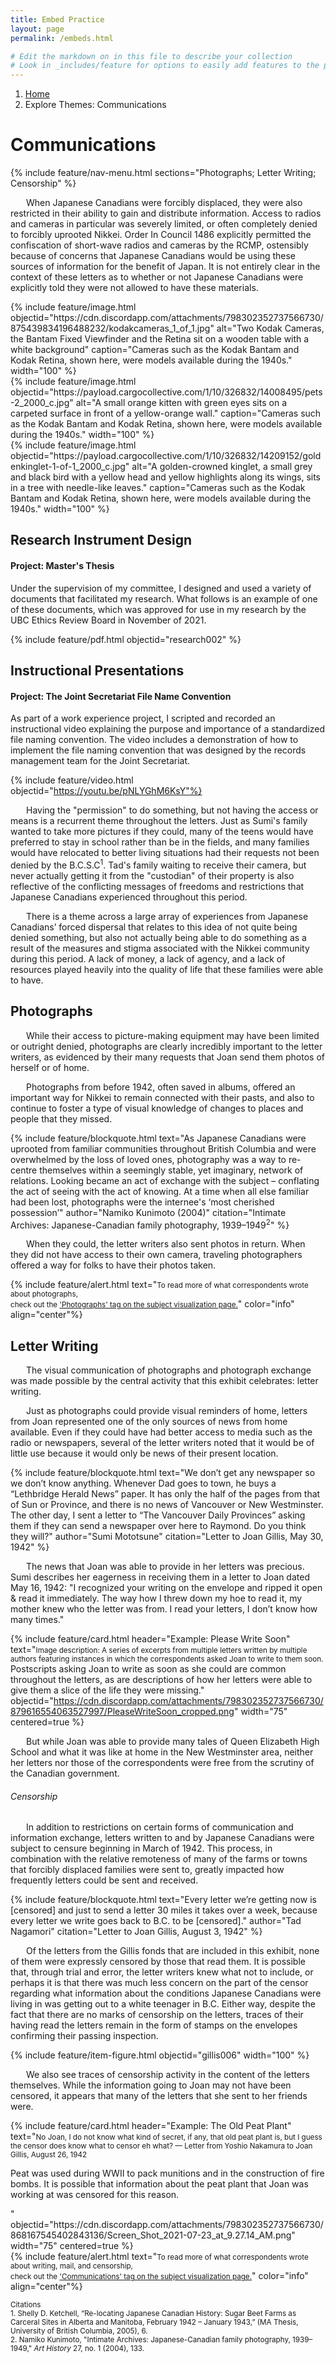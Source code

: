 ```yaml
---
title: Embed Practice
layout: page
permalink: /embeds.html

# Edit the markdown on in this file to describe your collection
# Look in _includes/feature for options to easily add features to the page
---
```

<nav style="--bs-breadcrumb-divider: url(&#34;data:image/svg+xml,%3Csvg xmlns='http://www.w3.org/2000/svg' width='8' height='8'%3E%3Cpath d='M2.5 0L1 1.5 3.5 4 1 6.5 2.5 8l4-4-4-4z' fill='currentColor'/%3E%3C/svg%3E&#34;);" aria-label="breadcrumb">
  <ol class="breadcrumb">
    <li class="breadcrumb-item"><a href="#">Home</a></li>
    <li class="breadcrumb-item active" aria-current="page">Explore Themes: Communications</li>
  </ol>
</nav>

# Communications
{% include feature/nav-menu.html sections="Photographs; Letter Writing; Censorship" %}


<p style="text-indent: 25px;">When Japanese Canadians were forcibly displaced, they were also restricted in their ability to gain and distribute information. Access to radios and cameras in particular was severely limited, or often completely denied to forcibly uprooted Nikkei. Order In Council 1486 explicitly permitted the confiscation of short-wave radios and cameras by the RCMP, ostensibly because of concerns that Japanese Canadians would be using these sources of information for the benefit of Japan. It is not entirely clear in the context of these letters as to whether or not Japanese Canadians were explicitly told they were not allowed to have these materials.</p>

<div class="container">
            {% include feature/image.html objectid="https://cdn.discordapp.com/attachments/798302352737566730/875439834196488232/kodakcameras_1_of_1.jpg" alt="Two Kodak Cameras, the Bantam Fixed Viewfinder and the Retina sit on a wooden table with a white background" caption="Cameras such as the Kodak Bantam and Kodak Retina, shown here, were models available during the 1940s." width="100" %}
</div>

<div class="container">
  <div class="row">
    <div class="col-md-6 my-auto">
      {% include feature/image.html objectid="https://payload.cargocollective.com/1/10/326832/14008495/pets-2_2000_c.jpg" alt="A small orange kitten with green eyes sits on a carpeted surface in front of a yellow-orange wall." caption="Cameras such as the Kodak Bantam and Kodak Retina, shown here, were models available during the 1940s." width="100" %}
    </div>
    <div class="col-md-6 my-auto">
    {% include feature/image.html objectid="https://payload.cargocollective.com/1/10/326832/14209152/goldenkinglet-1-of-1_2000_c.jpg" alt="A golden-crowned kinglet, a small grey and black bird with a yellow head and yellow highlights along its wings, sits in a tree with needle-like leaves." caption="Cameras such as the Kodak Bantam and Kodak Retina, shown here, were models available during the 1940s." width="100" %}
    </div>
  </div>
  </div>
  
 ## Research Instrument Design
 
 #### Project: Master's Thesis
 
Under the supervision of my committee, I designed and used a variety of documents that facilitated my research. What follows is an example of one of these documents, which was approved for use in my research by the UBC Ethics Review Board in November of 2021.

{% include feature/pdf.html objectid="research002" %}

## Instructional Presentations

#### Project: The Joint Secretariat File Name Convention

As part of a work experience project, I scripted and recorded an instructional video explaining the purpose and importance of a standardized file naming convention. The video includes a demonstration of how to implement the file naming convention that was designed by the records management team for the Joint Secretariat. 

{% include feature/video.html objectid="https://youtu.be/pNLYGhM6KsY"%}

<p style="text-indent: 25px;"> Having the "permission" to do something, but not having the access or means is a recurrent theme throughout the letters. Just as Sumi's family wanted to take more pictures if they could, many of the teens would have preferred to stay in school rather than be in the fields, and many families would have relocated to better living situations had their requests not been denied by the B.C.S.C<sup>1</sup>. Tad's family waiting to receive their camera, but never actually getting it from the "custodian" of their property is also reflective of the conflicting messages of freedoms and restrictions that Japanese Canadians experienced throughout this period.</p>


<p style="text-indent: 25px;">There is a theme across a large array of experiences from Japanese Canadians’ forced dispersal that relates to this idea of not quite being denied something, but also not actually being able to do something as a result of the measures and stigma associated with the Nikkei community during this period. A lack of money, a lack of agency, and a lack of resources played heavily into the quality of life that these families were able to have.</p>

## Photographs


<p style="text-indent: 25px;">While their access to picture-making equipment may have been limited or outright denied, photographs are clearly incredibly important to the letter writers, as evidenced by their many requests that Joan send them photos of herself or of home.</p>


<p style="text-indent: 25px;">Photographs from before 1942, often saved in albums, offered an important way for Nikkei to remain connected with their pasts, and also to continue to foster a type of visual knowledge of changes to places and people that they missed.</p>

{% include feature/blockquote.html text="As Japanese Canadians were uprooted from familiar communities throughout British Columbia and were overwhelmed by the loss of loved ones, photography was a way to re-centre themselves within a seemingly stable, yet imaginary, network of relations. Looking became an act of exchange with the subject – conflating the act of seeing with the act of knowing. At a time when all else familiar had been lost, photographs were the internee's ‘most cherished possession’" author="Namiko Kunimoto (2004)" citation="Intimate Archives: Japanese-Canadian family photography, 1939–1949<sup>2</sup>" %}

<p style="text-indent: 25px;">When they could, the letter writers also sent photos in return. When they did not have access to their own camera, traveling photographers offered a way for folks to have their photos taken.</p>

<div class="container">
  <div class="row justify-content-center">
    <div class="col-md-8">
      {% include feature/alert.html text="<small>To read more of what correspondents wrote about photographs,<br> check out the <a href='https://ubc-library-rbsc.github.io/gillis-2021_ohd/subjects.html?filter=Photographs'>'Photographs' tag on the subject visualization page.</a></small>" color="info" align="center"%}
    </div>
  </div>
</div>

## Letter Writing


<p style="text-indent: 25px;">The visual communication of photographs and photograph exchange was made possible by the central activity that this exhibit celebrates: letter writing.</p>


<p style="text-indent: 25px;">Just as photographs could provide visual reminders of home, letters from Joan represented one of the only sources of news from home available. Even if they could have had better access to media such as the radio or newspapers, several of the letter writers noted that it would be of little use because it would only be news of their present location.</p>

{% include feature/blockquote.html text="We don’t get any newspaper so we don’t know anything. Whenever Dad goes to town, he buys a “Lethbridge Herald News” paper. It has only the half of the pages from that of Sun or Province, and there is no news of Vancouver or New Westminster. The other day, I sent a letter to “The Vancouver Daily Provinces” asking them if they can send a newspaper over here to Raymond. Do you think they will?" author="Sumi Mototsune" citation="Letter to Joan Gillis, May 30, 1942" %}


<p style="text-indent: 25px;">The news that Joan was able to provide in her letters was precious. Sumi describes her eagerness in receiving them in a letter to Joan dated May 16, 1942: "I recognized your writing on the envelope and ripped it open & read it immediately. The way how I threw down my hoe to read it, my mother knew who the letter was from. I read your letters, I don’t know how many times."</p>

{% include feature/card.html header="Example: Please Write Soon" text="<small>Image description: A series of excerpts from multiple letters written by multiple authors featuring instances in which the correspondents asked Joan to write to them soon. </small><br>Postscripts asking Joan to write as soon as she could are common throughout the letters, as are descriptions of how her letters were able to give them a slice of the life they were missing." objectid="https://cdn.discordapp.com/attachments/798302352737566730/879616554063527997/PleaseWriteSoon_cropped.png" width="75" centered=true %}


<p style="text-indent: 25px;">But while Joan was able to provide many tales of Queen Elizabeth High School and what it was like at home in the New Westminster area, neither her letters nor those of the correspondents were free from the scrutiny of the Canadian government.</p>

###### Censorship

<p style="text-indent: 25px;">In addition to restrictions on certain forms of communication and information exchange, letters written to and by Japanese Canadians were subject to censure beginning in March of 1942. This process, in combination with the relative remoteness of many of the farms or towns that forcibly displaced families were sent to, greatly impacted how frequently letters could be sent and received.</p>

<div class="container">
  <div class="row">
    <div class="col-md-6">
{% include feature/blockquote.html text="Every letter we’re getting now is [censored] and just to send a letter 30 miles it takes over a week, because every letter we write goes back to B.C. to be [censored]." author="Tad Nagamori" citation="Letter to Joan Gillis, August 3, 1942" %}


<p style="text-indent: 25px;">Of the letters from the Gillis fonds that are included in this exhibit, none of them were expressly censored by those that read them. It is possible that, through trial and error, the letter writers knew what not to include, or perhaps it is that there was much less concern on the part of the censor regarding what information about the conditions Japanese Canadians were living in was getting out to a white teenager in B.C. Either way, despite the fact that there are no marks of censorship on the letters, traces of their having read the letters remain in the form of stamps on the envelopes confirming their passing inspection.</p>
    </div>
    <div class="col-md-6 my-auto">
{% include feature/item-figure.html objectid="gillis006" width="100" %}
    </div>
      

<p style="text-indent: 25px;">We also see traces of censorship activity in the content of the letters themselves. While the information going to Joan may not have been censored, it appears that many of the letters that she sent to her friends were.</p>

{% include feature/card.html header="Example: The Old Peat Plant" text="<small>No Joan, I do not know what kind of secret, if any, that old peat plant is, but I guess the censor does know what to censor eh what? — Letter from Yoshio Nakamura to Joan Gillis, August 26, 1942</small>
<p>Peat was used during WWII to pack munitions and in the construction of fire bombs. It is possible that information about the peat plant that Joan was working at was censored for this reason.</p>" objectid="https://cdn.discordapp.com/attachments/798302352737566730/868167545402843136/Screen_Shot_2021-07-23_at_9.27.14_AM.png" width="75" centered=true %}

<div class="container">
  <div class="row justify-content-center">
    <div class="col-md-8">
      {% include feature/alert.html text="<small>To read more of what correspondents wrote about writing, mail, and censorship,<br> check out the <a href='https://ubc-library-rbsc.github.io/gillis-2021_ohd/subjects.html?filter=Communications'> 'Communications' tag on the subject visualization page.</a></small>" color="info" align="center"%}
    </div>
  </div>
</div>

<small>Citations</small><br>
<small>1. Shelly D. Ketchell, “Re-locating Japanese Canadian History: Sugar Beet Farms as Carceral Sites in Alberta and Manitoba, February 1942 – January 1943,” (MA Thesis, University of British Columbia, 2005), 6.</small> <br>
<small>2. Namiko Kunimoto, "Intimate Archives: Japanese-Canadian family photography, 1939–1949," <em> Art History</em> 27, no. 1 (2004), 133.</small>
